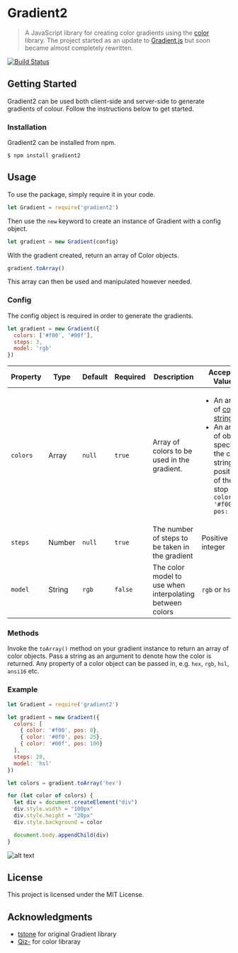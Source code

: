 # Gradient2

> A JavaScript library for creating color gradients using the [color](https://github.com/Qix-/color) library. The project started as an update to [Gradient.js](https://github.com/tstone/Gradient.js) but soon became almost completely rewritten. 

[![Build Status](https://travis-ci.org/ColossalPercy/gradient2.svg?branch=master)](https://travis-ci.org/ColossalPercy/gradient2)

## Getting Started

Gradient2 can be used both client-side and server-side to generate gradients of colour. Follow the instructions below to get started.

### Installation

Gradient2 can be installed from npm.

```
$ npm install gradient2
```

## Usage

To use the package, simply require it in your code.

```js
let Gradient = require('gradient2')
```

Then use the `new` keyword to create an instance of Gradient with a config object.

```js
let gradient = new Gradient(config)
```

With the gradient created, return an array of Color objects.

```js
gradient.toArray()
```
This array can then be used and manipulated however needed.

### Config
The config object is required in order to generate the gradients.

```js
let gradient = new Gradient({
  colors: ['#f00', '#00f'],
  steps: 3,
  model: 'rgb'
})
```

<center>

| Property | Type  | Default | Required | Description | Accepted Values |
|----------|-------|---------|----------|-------------|-----------------|
| `colors` | Array | `null`  | `true`   | Array of colors to be used in the gradient. | <ul> <li>An array of [color-strings](https://github.com/Qix-/color-string#readme)</li> <li>An array of objects specifying the color-string and position of the stop ```js { color: '#f00', pos: 50 } ``` </li> </ul>|
| `steps` | Number | `null` | `true` | The number of steps to be taken in the gradient | Positive integer |
| `model` | String | `rgb` | `false` | The color model to use when interpolating between colors | `rgb` or `hsl` |
</center>

### Methods

Invoke the `toArray()` method on your gradient instance to return an array of color objects. Pass a string as an argument to denote how the color is returned. Any property of a color object can be passed in, e.g. `hex`, `rgb`, `hsl`, `ansi16` etc.

### Example

```js
let Gradient = require('gradient2')

let gradient = new Gradient({
  colors: [
    { color: '#f00', pos: 0},
    { color: '#0f0', pos: 25},
    { color: '#00f', pos: 100}
  ],
  steps: 20,
  model: 'hsl'
})

let colors = gradient.toArray('hex')

for (let color of colors) {
  let div = document.createElement("div")
  div.style.width = "100px"
  div.style.height = "20px"
  div.style.background = color

  document.body.appendChild(div)
}
```

![alt text](https://imgur.com/OUWrQH7.png "Gradient")

## License

This project is licensed under the MIT License.

## Acknowledgments

* [tstone](https://github.com/tstone/Gradient.js) for original Gradient library
* [Qiz-](https://github.com/Qix-/color) for color libraray
